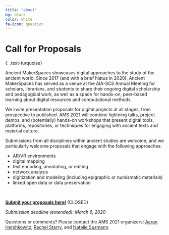 ```yaml
---
title: "about"
bg: black
color: white
fa-icon: question
---
```


# Call for Proposals
{: .text-turquoise}

<p class="content">Ancient MakerSpaces showcases digital approaches to the study of the ancient world. Since 2017 (and with a brief hiatus in 2020), Ancient MakerSpaces has served as a venue at the AIA-SCS Annual Meeting for scholars, librarians, and students to share their ongoing digital scholarship and pedagogical work, as well as a space for hands-on, peer-based learning about digital resources and computational methods.</p>

<p class="content">We invite presentation proposals for digital projects at all stages, from prospective to published. AMS 2021 will combine lightning talks, project demos, and (potentially) hands-on workshops that present digital tools, platforms, repositories, or techniques for engaging with ancient texts and material culture.</p>

<p class="content">Submissions from all disciplines within ancient studies are welcome, and we particularly welcome proposals that engage with the following approaches:</p>

- AR/VR environments
- digital mapping
- text encoding, annotating, or editing
- network analysis
- digitization and modeling (including epigraphic or numismatic materials)
- linked open data or data preservation
<br/>

**[Submit your proposals here!](https://docs.google.com/forms/d/e/1FAIpQLSffk2T425RlUp-cfn8mWZgxVQUeTUJuPj-it06aIWL6bnxSuw/viewform?usp=sf_link)** (CLOSED)
<br/>

<em>Submission deadline (extended): March 6, 2020</em>
<br/>

Questions or comments? Please contact the AMS 2021 organizers: [Aaron Hershkowitz](https://twitter.com/AHersheyKow), [Rachel Starry](https://twitter.com/rachellstarry), and [Natalie Susmann](https://twitter.com/NSusmann).
